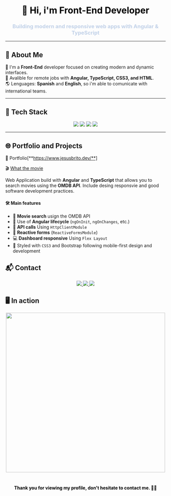 <h1 align="center" style="color:#000000;">👋 Hi, i'm Front-End Developer</h1>
<h3 align="center" style="color:#c1d1e8;">Building modern and responsive web apps with Angular & TypeScript</h3>

---

## 🧠 About Me 


🎯 I'm a **Front-End** developer focused on creating modern and dynamic interfaces.  
📍 Avalible for remote jobs with **Angular, TypeScript, CSS3, and HTML**.  
🌎 Lenguages: **Spanish** and **English**, so i'm able to comunicate with international teams.
  
---

## 🚀 Tech Stack 

<div align="center">
  <img src="https://img.shields.io/badge/Angular-DD0031?style=for-the-badge&logo=angular&logoColor=white" />
  <img src="https://img.shields.io/badge/TypeScript-3178C6?style=for-the-badge&logo=typescript&logoColor=white" />
  <img src="https://img.shields.io/badge/CSS3-264de4?style=for-the-badge&logo=css3&logoColor=white" />
  <img src="https://img.shields.io/badge/HTML5-e34c26?style=for-the-badge&logo=html5&logoColor=white" />
</div>

---

## 🌐 Portfolio and Projects 

📌 Portfolio[**https://www.jesusbrito.dev/**]

🎬 [What the movie](https://github.com/JesusBrito1505/what-the-movie)

Web Application build with **Angular** and **TypeScript** that allows you to search movies using the **OMDB API**.
Include desing responsvie and good software development practices.

#### 🛠 Main features

- 🔎 **Movie search** usign the OMDB API
- 🧠 Use of **Angular lifecycle** (`ngOnInit`, `ngOnChanges`, etc.)
- 🔗 **API calls** Using `HttpClientModule`
- 🧩 **Reactive forms**  (`ReactiveFormsModule`)
- 💻 **Dashboard responsive** Using `Flex Layout`
- 🎨 Styled with `CSS3` and Bootstrap following mobile-first design and development

## 📬 Contact 

<div align="center" style="margin-top: 20px;">
  <a href="mailto:email@jesusbrito.dev" target="_blank">
    <img src="https://img.shields.io/badge/email-D14836?style=for-the-badge&logo=gmail&logoColor=white" />
  </a>
  <a href="https://www.linkedin.com/in/jesus-ed-brito/" target="_blank">
    <img src="https://img.shields.io/badge/LinkedIn-0A66C2?style=for-the-badge&logo=linkedin&logoColor=white" />
  </a>
  <a href="https://github.com/JesusBrito1505" target="_blank">
    <img src="https://img.shields.io/badge/GitHub-000000?style=for-the-badge&logo=github&logoColor=white" />
  </a>
</div>


## 🖥️ In action 

<div align="center">
  <img src="https://media.giphy.com/media/qgQUggAC3Pfv687qPC/giphy.gif" width="500" />
</div>

<div align="center" style="margin-top: 40px;">
  <b style="color:#000000;">Thank you for viewing my profile, don't hesitate to contact me. 👨‍💻</b>
</div>

